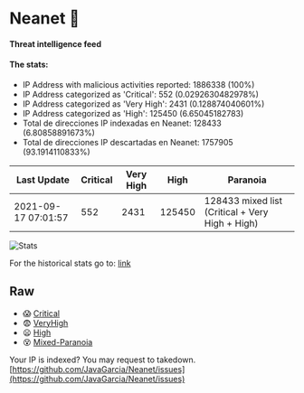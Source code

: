 # Neanet :hocho:
#### Threat intelligence feed
#### The stats:

- IP Address with malicious activities reported: 1886338 (100%)
- IP Address categorized as 'Critical':  552 (0.0292630482978%)
- IP Address categorized as 'Very High':  2431 (0.128874040601%)
- IP Address categorized as 'High':  125450 (6.65045182783)
- Total de direcciones IP indexadas en Neanet:  128433 (6.80858891673%)
- Total de direcciones IP descartadas en Neanet:  1757905 (93.1914110833%)

| Last Update | Critical | Very High | High | Paranoia |
| --- | --- | --- | --- | --- |
| 2021-09-17 07:01:57 | 552 | 2431 | 125450 | 128433 mixed list (Critical + Very High + High)|

![Stats](https://docs.google.com/spreadsheets/d/e/2PACX-1vSnaNMIXVabIpDJjufMlzH7poXnshF3mgd8Is1g9ytUEzVsP5my4Trn8f-xkoLLQ38xpL3HtmUexLo6/pubchart?oid=501124687&format=image)

For the historical stats go to: [link](/stats.csv)
## Raw
- :scream: [Critical](https://raw.githubusercontent.com/JavaGarcia/Neanet/master/blacklists/neanet_critical.txt)
- :fearful: [VeryHigh](https://raw.githubusercontent.com/JavaGarcia/Neanet/master/blacklists/neanet_veryHigh.txtt)
- :frowning: [High](https://raw.githubusercontent.com/JavaGarcia/Neanet/master/blacklists/neanet_high.txt)
- :dizzy_face: [Mixed-Paranoia](https://raw.githubusercontent.com/JavaGarcia/Neanet/master/blacklists/neanet_all.txt)


Your IP is indexed? You may request to takedown. [https://github.com/JavaGarcia/Neanet/issues](https://github.com/JavaGarcia/Neanet/issues)





















































































































































































































































































































































































































































































































































































































































































































































































































































































































































































































































































































































































































































































































































































































































































































































































































































































































































































































































































































































































































































































































































































































































































































































































































































































































































































































































































































































































































































































































































































































































































































































































































































































































































































































































































































































































































































































































































































































































































































































































































































































































































































































































































































































































































































































































































































































































































































































































































































































































































































































































































































































































































































































































































































































































































































































































































































































































































































































































































































































































































































































































































































































































































































































































































































































































































































































































































































































































































































































































































































































































































































































































































































































































































































































































































































































































































































































































































































































































































































































































































































































































































































































































































































































































































































































































































































































































































































































































































































































































































































































